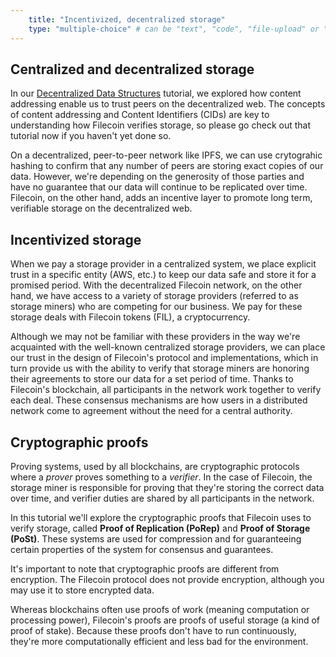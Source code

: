 ```yaml
---
    title: "Incentivized, decentralized storage"
    type: "multiple-choice" # can be "text", "code", "file-upload" or "multiple-choice"
---
```


## Centralized and decentralized storage

In our [Decentralized Data Structures](https://proto.school/#/data-structures) tutorial, we explored how content addressing enable us to trust peers on the decentralized web. The concepts of content addressing and Content Identifiers (CIDs) are key to understanding how Filecoin verifies storage, so please go check out that tutorial now if you haven't yet done so.

On a decentralized, peer-to-peer network like IPFS, we can use crytograhic hashing to confirm that any number of peers are storing exact copies of our data. However, we're depending on the generosity of those parties and have no guarantee that our data will continue to be replicated over time. Filecoin, on the other hand, adds an incentive layer to promote long term, verifiable storage on the decentralized web.

## Incentivized storage

When we pay a storage provider in a centralized system, we place explicit trust in a specific entity (AWS, etc.) to keep our data safe and store it for a promised period. With the decentralized Filecoin network, on the other hand, we have access to a variety of storage providers (referred to as storage miners) who are competing for our business. We pay for these storage deals with Filecoin tokens (FIL), a cryptocurrency.

Although we may not be familiar with these providers in the way we're acquainted with the well-known centralized storage providers, we can place our trust in the design of Filecoin's protocol and implementations, which in turn provide us with the ability to verify that storage miners are honoring their agreements to store our data for a set period of time. Thanks to Filecoin's blockchain, all participants in the network work together to verify each deal. These consensus mechanisms are how users in a distributed network come to agreement without the need for a central authority.

## Cryptographic proofs

Proving systems, used by all blockchains, are cryptographic protocols where a _prover_ proves something to a _verifier_. In the case of Filecoin, the storage miner is responsible for proving that they're storing the correct data over time, and verifier duties are shared by all participants in the network.

In this tutorial we'll explore the cryptographic proofs that Filecoin uses to verify storage, called **Proof of Replication (PoRep)** and **Proof of Storage (PoSt)**. These systems are used for compression and for guaranteeing certain properties of the system for consensus and guarantees.

It's important to note that cryptographic proofs are different from encryption. The Filecoin protocol does not provide encryption, although you may use it to store encrypted data.

Whereas blockchains often use proofs of work (meaning computation or processing power), Filecoin's proofs are proofs of useful storage (a kind of proof of stake). Because these proofs don't have to run continuously, they're more computationally efficient and less bad for the environment.
